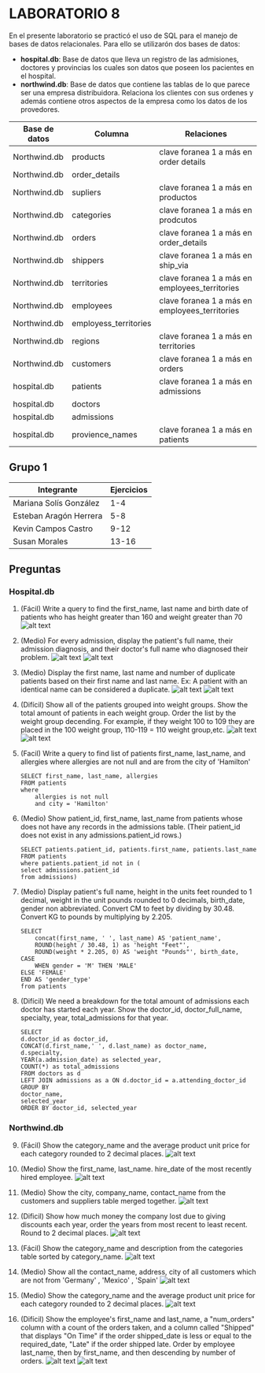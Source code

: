# LABORATORIO 8 

En el presente laboratorio se practicó el uso de SQL para el manejo de bases de datos relacionales. Para ello se utilizarón dos bases de datos:
- **hospital.db**: Base de datos que lleva un registro de las admisiones, doctores y provincias los cuales son datos que poseen los pacientes en el hospital. 
-  **northwind.db**: Base de datos que contiene las tablas de lo que parece ser una empresa distribuidora. Relaciona los clientes con sus ordenes y además contiene otros aspectos de la empresa como los datos de los provedores. 

| **Base de datos** 	| **Columna** 	| **Relaciones** 	|
|---	|---	|---	|
| Northwind.db 	| products 	| clave foranea 1 a más en order details 	|
| Northwind.db 	| order_details 	|  	|
| Northwind.db 	| supliers 	| clave foranea 1 a más en productos 	|
| Northwind.db 	| categories 	| clave foranea 1 a más en prodcutos 	|
| Northwind.db 	| orders 	| clave foranea 1 a más en order_details 	|
| Northwind.db 	| shippers 	| clave foranea 1 a más en ship_via 	|
| Northwind.db 	| territories 	| clave foranea 1 a más en employees_territories 	|
| Northwind.db 	| employees 	| clave foranea 1 a más en employees_territories 	|
| Northwind.db 	| employess_territories 	|  	|
| Northwind.db 	| regions 	| clave foranea 1 a más en territories 	|
| Northwind.db 	| customers 	| clave foranea 1 a más en orders 	|
| hospital.db 	| patients 	| clave foranea 1 a más en admissions 	|
|  hospital.db 	| doctors 	|  	|
|  hospital.db 	| admissions 	|  	|
|  hospital.db 	| provience_names 	| clave foranea 1 a más en patients 	|

## Grupo 1

| **Integrante** 	| **Ejercicios** 	|
|---	|---	|
| Mariana Solís González 	| 1-4 	|
| Esteban Aragón Herrera 	| 5-8 	|
| Kevin Campos Castro 	| 9-12 	|
| Susan Morales 	| 13-16 	|

## Preguntas 

### Hospital.db
1. (Fácil) Write a query to find the first_name, last name and birth date of patients who has height greater than 160 and weight greater than 70
![alt text](image.png)

2. (Medio) For every admission, display the patient's full name, their admission diagnosis, and their doctor's full name who diagnosed their problem.
![alt text](image-1.png)
![alt text](image-2.png)

3. (Medio) Display the first name, last name and number of duplicate patients based on their first name and last name.
Ex: A patient with an identical name can be considered a duplicate.
![alt text](image-3.png)
![alt text](image-4.png)

4. (Difícil) Show all of the patients grouped into weight groups.
Show the total amount of patients in each weight group.
Order the list by the weight group decending.
For example, if they weight 100 to 109 they are placed in the 100 weight group, 110-119 = 110 weight group,etc.
![alt text](image-5.png)
![alt text](image-6.png)

5. (Facil) Write a query to find list of patients first_name, last_name, and allergies where allergies are not null and are from the city of 'Hamilton'
    ```
    SELECT first_name, last_name, allergies
    FROM patients
    where 
        allergies is not null
        and city = 'Hamilton'
    ```
6. (Medio) Show patient_id, first_name, last_name from patients whose does not have any records in the admissions table. (Their patient_id does not exist in any admissions.patient_id rows.)
    ```
    SELECT patients.patient_id, patients.first_name, patients.last_name 
    FROM patients
    where patients.patient_id not in (
    select admissions.patient_id
    from admissions)
    ```
7. (Medio) Display patient's full name,
height in the units feet rounded to 1 decimal,
weight in the unit pounds rounded to 0 decimals,
birth_date,
gender non abbreviated.
Convert CM to feet by dividing by 30.48.
Convert KG to pounds by multiplying by 2.205.
    ```
    SELECT
        concat(first_name, ' ', last_name) AS 'patient_name', 
        ROUND(height / 30.48, 1) as 'height "Feet"', 
        ROUND(weight * 2.205, 0) AS 'weight "Pounds"', birth_date,
    CASE
        WHEN gender = 'M' THEN 'MALE' 
    ELSE 'FEMALE' 
    END AS 'gender_type'
    from patients
    ```
8. (Difícil) We need a breakdown for the total amount of admissions each doctor has started each year. Show the doctor_id, doctor_full_name, specialty, year, total_admissions for that year.
    ```
    SELECT
    d.doctor_id as doctor_id,
    CONCAT(d.first_name,' ', d.last_name) as doctor_name,
    d.specialty,
    YEAR(a.admission_date) as selected_year,
    COUNT(*) as total_admissions
    FROM doctors as d
    LEFT JOIN admissions as a ON d.doctor_id = a.attending_doctor_id
    GROUP BY
    doctor_name,
    selected_year
    ORDER BY doctor_id, selected_year
    ```



### Northwind.db
9. (Fácil) Show the category_name and the average product unit price for each category rounded to 2 decimal places.
![alt text](image-7.png)
10. (Medio) Show the first_name, last_name. hire_date of the most recently hired employee.
![alt text](image-8.png)

11. (Medio) Show the city, company_name, contact_name from the customers and suppliers table merged together.
![alt text](image-9.png)
12. (Dificil) Show how much money the company lost due to giving discounts each year, order the years from most recent to least recent. Round to 2 decimal places.
![alt text](image-10.png)
13. (Fácil) Show the category_name and description from the categories table sorted by category_name.
![alt text](image-11.png)
14. (Medio) Show all the contact_name, address, city of all customers which are not from 'Germany' , 'Mexico' , 'Spain'
![alt text](image-12.png)
15. (Medio) Show the category_name and the average product unit price for each category rounded to 2 decimal places.
![alt text](image-13.png)
16. (Difícil) Show the employee's first_name and last_name, a "num_orders" column with a count of the orders taken, and a column called "Shipped" that displays "On Time" if the order shipped_date is less or equal to the required_date, "Late" if the order shipped late.
Order by employee last_name, then by first_name, and then descending by number of orders.
![alt text](image-14.png)
![alt text](image-15.png)
